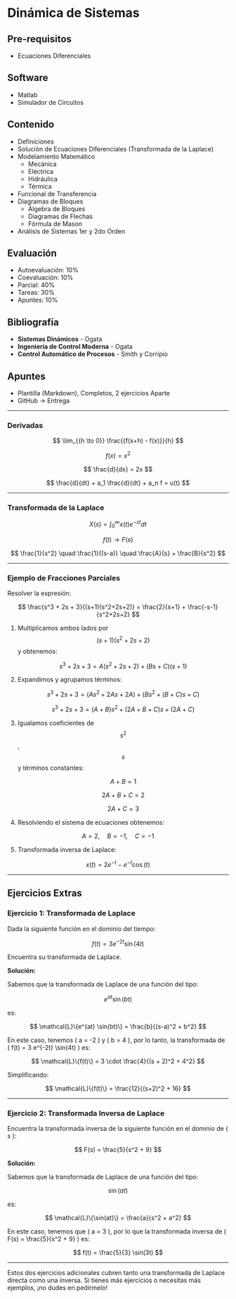 # Dinámica de Sistemas

## Pre-requisitos
- Ecuaciones Diferenciales

## Software
- Matlab
- Simulador de Circuitos

## Contenido
- Definiciones
- Solución de Ecuaciones Diferenciales (Transformada de la Laplace)
- Modelamiento Matemático
  - Mecánica
  - Eléctrica
  - Hidráulica
  - Térmica
- Funcional de Transferencia
- Diagramas de Bloques
  - Álgebra de Bloques
  - Diagramas de Flechas
  - Fórmula de Mason
- Análisis de Sistemas 1er y 2do Orden

## Evaluación
- Autoevaluación: 10%
- Coevaluación: 10%
- Parcial: 40%
- Tareas: 30%
- Apuntes: 10%

## Bibliografía
- **Sistemas Dinámicos** - Ogata
- **Ingeniería de Control Moderna** - Ogata
- **Control Automático de Procesos** - Smith y Corripio

## Apuntes
- Plantilla (Markdown), Completos, 2 ejercicios Aparte
- GitHub → Entrega

---

### Derivadas

$$
\lim_{{h \to 0}} \frac{{f(x+h) - f(x)}}{h}
$$

$$
f(x) = x^2
$$

$$
\frac{d}{dx} = 2x
$$

$$
\frac{d}{dt} + a_1 \frac{d}{dt} + a_n f = u(t)
$$

---

### Transformada de la Laplace

$$
X(s) = \int_0^{\infty} x(t) e^{-st} dt
$$

$$
f(t) \rightarrow F(s)
$$

$$
\frac{1}{s^2} \quad \frac{1}{(s-a)} \quad \frac{A}{s} + \frac{B}{s^2}
$$

---

### Ejemplo de Fracciones Parciales

Resolver la expresión:

$$
\frac{s^3 + 2s + 3}{(s+1)(s^2+2s+2)} = \frac{2}{s+1} + \frac{-s-1}{s^2+2s+2}
$$

1. Multiplicamos ambos lados por $$(s+1)(s^2+2s+2)$$ y obtenemos:
   
   $$
   s^3 + 2s + 3 = A(s^2 + 2s + 2) + (B s + C)(s+1)
   $$

2. Expandimos y agrupamos términos:

   $$
   s^3 + 2s + 3 = (A s^2 + 2A s + 2A) + (B s^2 + (B + C) s + C)
   $$

   $$
   s^3 + 2s + 3 = (A + B)s^2 + (2A + B + C)s + (2A + C)
   $$

3. Igualamos coeficientes de $$s^2$$, $$s$$ y términos constantes:
   
   $$
   A + B = 1
   $$

   $$
   2A + B + C = 2
   $$

   $$
   2A + C = 3
   $$

4. Resolviendo el sistema de ecuaciones obtenemos:

$$
A = 2, \quad B = -1, \quad C = -1
$$

5. Transformada inversa de Laplace:

$$
x(t) = 2 e^{-t} - e^{-t} \cos(t)
$$

---

## **Ejercicios Extras**

### Ejercicio 1: Transformada de Laplace

Dada la siguiente función en el dominio del tiempo:

$$
f(t) = 3 e^{-2t} \sin(4t)
$$

Encuentra su transformada de Laplace.

**Solución:**

Sabemos que la transformada de Laplace de una función del tipo:

$$
e^{at} \sin(bt)
$$

es:

$$
\mathcal{L}\{e^{at} \sin(bt)\} = \frac{b}{(s-a)^2 + b^2}
$$

En este caso, tenemos \( a = -2 \) y \( b = 4 \), por lo tanto, la transformada de \( f(t) = 3 e^{-2t} \sin(4t) \) es:

$$
\mathcal{L}\{f(t)\} = 3 \cdot \frac{4}{(s + 2)^2 + 4^2}
$$

Simplificando:

$$
\mathcal{L}\{f(t)\} = \frac{12}{(s+2)^2 + 16}
$$

---

### Ejercicio 2: Transformada Inversa de Laplace

Encuentra la transformada inversa de la siguiente función en el dominio de \( s \):

$$
F(s) = \frac{5}{s^2 + 9}
$$

**Solución:**

Sabemos que la transformada de Laplace de una función del tipo:

$$
\sin(at)
$$

es:

$$
\mathcal{L}\{\sin(at)\} = \frac{a}{s^2 + a^2}
$$

En este caso, tenemos que \( a = 3 \), por lo que la transformada inversa de \( F(s) = \frac{5}{s^2 + 9} \) es:

$$
f(t) = \frac{5}{3} \sin(3t)
$$

---

Estos dos ejercicios adicionales cubren tanto una transformada de Laplace directa como una inversa. Si tienes más ejercicios o necesitas más ejemplos, ¡no dudes en pedírmelo!
